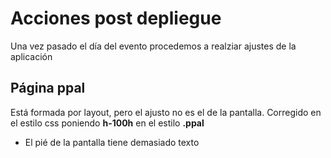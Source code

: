 # Acciones post depliegue

Una vez pasado el día del evento procedemos a realziar ajustes de la aplicación

## Página ppal
 
Está formada por layout, pero el ajusto no es el de la pantalla. Corregido en el estilo css
poniendo __h-100h__ en el estilo __.ppal__ 

* El pié de la pantalla tiene demasiado texto
